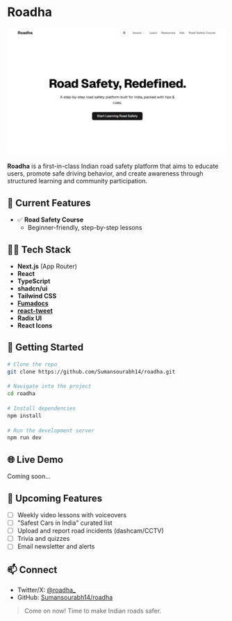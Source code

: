 # Roadha

![alt text](image-1.png)

**Roadha** is a first-in-class Indian road safety platform that aims to educate users, promote safe driving behavior, and create awareness through structured learning and community participation.

## 🚀 Current Features

- ✅ **Road Safety Course**
  - Beginner-friendly, step-by-step lessons

## 🧑‍💻 Tech Stack

- **Next.js** (App Router)
- **React**
- **TypeScript**
- **shadcn/ui**
- **Tailwind CSS**
- [**Fumadocs**](https://fumadocs.dev/)
- [**react-tweet**](https://react-tweet.vercel.app/)
- **Radix UI**
- **React Icons**

## 📁 Getting Started

```bash
# Clone the repo
git clone https://github.com/Sumansourabh14/roadha.git

# Navigate into the project
cd roadha

# Install dependencies
npm install

# Run the development server
npm run dev
```

## 🌐 Live Demo

Coming soon...

## 📌 Upcoming Features

- [ ] Weekly video lessons with voiceovers
- [ ] "Safest Cars in India" curated list
- [ ] Upload and report road incidents (dashcam/CCTV)
- [ ] Trivia and quizzes
- [ ] Email newsletter and alerts

## 📫 Connect

- Twitter/X: [@roadha\_](https://x.com/roadha_)
- GitHub: [Sumansourabh14/roadha](https://github.com/Sumansourabh14/roadha)

> Come on now! Time to make Indian roads safer.
